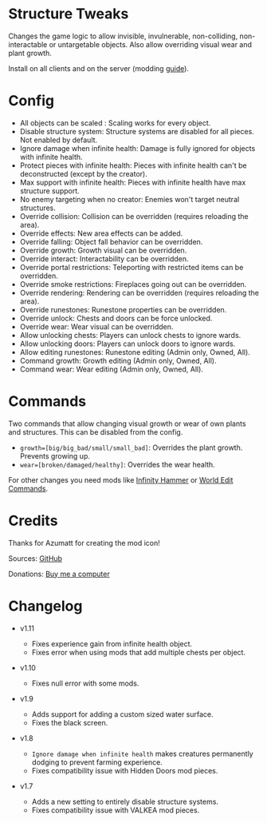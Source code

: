 # Structure Tweaks

Changes the game logic to allow invisible, invulnerable, non-colliding, non-interactable or untargetable objects. Also allow overriding visual wear and plant growth.

Install on all clients and on the server (modding [guide](https://youtu.be/L9ljm2eKLrk)).

# Config

- All objects can be scaled : Scaling works for every object.
- Disable structure system: Structure systems are disabled for all pieces. Not enabled by default.
- Ignore damage when infinite health: Damage is fully ignored for objects with infinite health.
- Protect pieces with infinite health: Pieces with infinite health can't be deconstructed (except by the creator).
- Max support with infinite health: Pieces with infinite health have max structure support.
- No enemy targeting when no creator: Enemies won't target neutral structures.
- Override collision: Collision can be overridden (requires reloading the area).
- Override effects: New area effects can be added.
- Override falling: Object fall behavior can be overridden.
- Override growth: Growth visual can be overridden.
- Override interact: Interactability can be overridden.
- Override portal restrictions: Teleporting with restricted items can be overridden.
- Override smoke restrictions: Fireplaces going out can be overridden.
- Override rendering: Rendering can be overridden (requires reloading the area).
- Override runestones: Runestone properties can be overridden.
- Override unlock: Chests and doors can be force unlocked.
- Override wear: Wear visual can be overridden.
- Allow unlocking chests: Players can unlock chests to ignore wards.
- Allow unlocking doors: Players can unlock doors to ignore wards.
- Allow editing runestones: Runestone editing (Admin only, Owned, All).
- Command growth: Growth editing (Admin only, Owned, All).
- Command wear: Wear editing (Admin only, Owned, All).

# Commands

Two commands that allow changing visual growth or wear of own plants and structures. This can be disabled from the config.

- `growth=[big/big_bad/small/small_bad]`: Overrides the plant growth. Prevents growing up.
- `wear=[broken/damaged/healthy]`: Overrides the wear health.

For other changes you need mods like [Infinity Hammer](https://valheim.thunderstore.io/package/JereKuusela/Infinity_Hammer/) or [World Edit Commands](https://valheim.thunderstore.io/package/JereKuusela/World_Edit_Commands/).

# Credits

Thanks for Azumatt for creating the mod icon!

Sources: [GitHub](https://github.com/JereKuusela/valheim-structure_tweaks)

Donations: [Buy me a computer](https://www.buymeacoffee.com/jerekuusela)

# Changelog

- v1.11
  - Fixes experience gain from infinite health object.
  - Fixes error when using mods that add multiple chests per object.

- v1.10
  - Fixes null error with some mods.

- v1.9
  - Adds support for adding a custom sized water surface.
  - Fixes the black screen.

- v1.8
  - `Ignore damage when infinite health` makes creatures permanently dodging to prevent farming experience.
  - Fixes compatibility issue with Hidden Doors mod pieces.

- v1.7
  - Adds a new setting to entirely disable structure systems.
  - Fixes compatibility issue with VALKEA mod pieces.
